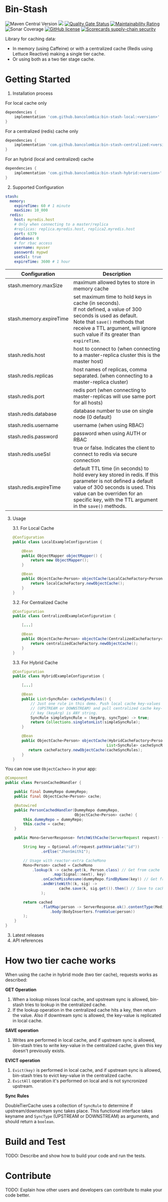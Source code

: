 # Bin-Stash 

![Maven Central Version](https://img.shields.io/maven-central/v/com.github.bancolombia/bin-stash-local)
![](https://github.com/bancolombia/bin-stash/workflows/Java%20CI%20with%20Gradle/badge.svg)
[![Quality Gate Status](https://sonarcloud.io/api/project_badges/measure?project=bancolombia_bin-stash&metric=alert_status)](https://sonarcloud.io/dashboard?id=bancolombia_bin-stash)
[![Maintainability Rating](https://sonarcloud.io/api/project_badges/measure?project=bancolombia_bin-stash&metric=sqale_rating)](https://sonarcloud.io/dashboard?id=bancolombia_bin-stash)
![Sonar Coverage](https://img.shields.io/sonar/coverage/bancolombia_bin-stash?server=https%3A%2F%2Fsonarcloud.io)
[![GitHub license](https://img.shields.io/github/license/Naereen/StrapDown.js.svg)](https://github.com/bancolombia/bin-stash/blob/master/LICENSE)
[![Scorecards supply-chain security](https://github.com/bancolombia/bin-stash/actions/workflows/scorecards-analysis.yml/badge.svg)](https://github.com/bancolombia/bin-stash/actions/workflows/scorecards-analysis.yml)

Library for caching data:

- In memory (using Caffeine) or with a centralized cache (Redis using Lettuce Reactive) making a single tier cache.
- Or using both as a two tier stage cache.

# Getting Started

1.	Installation process

For local cache only

```gradle
dependencies {
    implementation 'com.github.bancolombia:bin-stash-local:<version>'
}
```

For a centralized (redis) cache only

```gradle
dependencies {
    implementation 'com.github.bancolombia:bin-stash-centralized:<version>'
}
```

For an hybrid (local and centralized) cache

```gradle
dependencies {
    implementation 'com.github.bancolombia:bin-stash-hybrid:<version>'
}
```

2.	Supported Configuration

```yaml
stash:
  memory:
    expireTime: 60 # 1 minute
    maxSize: 10_000
  redis:
    host: myredis.host
    # Only when connecting to a master/replica
    #replicas: replica.myredis.host, replica2.myredis.host
    port: 6379
    database: 0
    # for rbac access
    username: myuser
    password: mypwd
    useSsl: true
    expireTime: 3600 # 1 hour
```

| Configuration            | Description                                                                                                                                                                                                                                  |
--------------------------|----------------------------------------------------------------------------------------------------------------------------------------------------------------------------------------------------------------------------------------------
| stash.memory.maxSize     | maximum allowed bytes to store in memory cache                                                                                                                                                                                               |
| stash.memory.expireTime | set maximum time to hold keys in cache (in seconds).<br/> If not defined, a value of 300 seconds is used as default.<br/>Note that `save()` methods that receive a TTL argument, will ignore such value if its greater than `expireTime`.   |
| stash.redis.host         | host to connect to (when connecting to a master-replica cluster this is the master host)                                                                                                                                                     |
| stash.redis.replicas     | host names of replicas, comma separated. (when connecting to a master-replica cluster)                                                                                                                                                       |
| stash.redis.port         | redis port (when connecting to master-replicas will use same port for all hosts)                                                                                                                                                             |
| stash.redis.database     | database number to use on single node (0 default)                                                                                                                                                                                            |
| stash.redis.username     | username (when using RBAC)                                                                                                                                                                                                                   |
| stash.redis.password     | password when using AUTH or RBAC                                                                                                                                                                                                             |
| stash.redis.useSsl       | true or false. Indicates the client to connect to redis via secure connection                                                                                                                                                                |
| stash.redis.expireTime  | default TTL time (in seconds) to hold every key stored in redis. If this parameter is not defined a default value of 300 seconds is used. This value can be overriden for an specific key, with the TTL argument in the `save()` methods. |


3. Usage

    3.1. For Local Cache

    ```java
    @Configuration
    public class LocalExampleConfiguration {
    
        @Bean
        public ObjectMapper objectMapper() {
            return new ObjectMapper();
        }
    
        @Bean
        public ObjectCache<Person> objectCache(LocalCacheFactory<Person> localCacheFactory) {
            return localCacheFactory.newObjectCache();
        }
    }
    ```

   3.2. For Centralized Cache

    ```java
    @Configuration
    public class CentralizedExampleConfiguration {
    
        [...]
    
        @Bean
        public ObjectCache<Person> objectCache(CentralizedCacheFactory<> centralizedCacheFactory) {
            return centralizedCacheFactory.newObjectCache();
        }
    }
    ```

   3.3. For Hybrid Cache

    ```java
    @Configuration
    public class HybridExampleConfiguration {
    
        [...]
    
        @Bean
        public List<SyncRule> cacheSyncRules() {
            // Just one rule in this demo. Push local cache key-values to centralized cache, disregarding syncType 
            // (UPSTREAM or DOWNSTREAM) and pull centralized cache key-values to local cache when affected 
            // key (keyArg) is ANY string.
            SyncRule simpleSyncRule = (keyArg, syncType) -> true;
            return Collections.singletonList(simpleSyncRule);
        }  
    
        @Bean
        public ObjectCache<Person> objectCache(HybridCacheFactory<Person> cacheFactory,
                                              List<SyncRule> cacheSyncRules) {
           return cacheFactory.newObjectCache(cacheSyncRules);
        }
    }
    ```
   
You can now use `ObjectCache<>` in your app:

```java
@Component
public class PersonCachedHandler {

    public final DummyRepo dummyRepo;
    public final ObjectCache<Person> cache;

    @Autowired
    public PersonCachedHandler(DummyRepo dummyRepo,
                               ObjectCache<Person> cache) {
        this.dummyRepo = dummyRepo;
        this.cache = cache;
    }

    public Mono<ServerResponse> fetchWithCache(ServerRequest request) {

        String key = Optional.of(request.pathVariable("id"))
                .orElse("JhonSmith1");

        // Usage with reactor-extra CacheMono
        Mono<Person> cached = CacheMono
            .lookup(k -> cache.get(k, Person.class) // Get from cache
                     .map(Signal::next), key)
                .onCacheMissResume(dummyRepo.findByName(key)) // Get from some db repo
                .andWriteWith((k, sig) ->
                        cache.save(k, sig.get()).then() // Save to cache
                );

        return cached
                .flatMap(person -> ServerResponse.ok().contentType(MediaType.APPLICATION_JSON)
                    .body(BodyInserters.fromValue(person))
        );
    }
}
```
3.	Latest releases
4.	API references

# How two tier cache works

When using the cache in hybrid mode (two tier cache), requests works as described:

**GET Operation**

1. When a lookup misses local cache, and upstream sync is allowed, bin-stash tries to lookup in the centralized cache.
2. If the lookup operation in the centralized cache hits a key, then return the value. Also if downtream sync 
   is allowed, the key-value is replicated in local cache.
   
**SAVE operation**

1. Writes are performed in local cache, and if upstream sync is allowed, bin-stash tries to write key-value in the
   centralized cache, given this key doesn't previously exists.

**EVICT operation**

1. `Evict(key)` is performed in local cache, and if upstream sync is allowed, bin-stash tries to evict key-value in the
   centralized cache.
2. `EvictAll` operation it's performed on local and is not syncronized upstream.   

**Sync Rules**

DoubleTierCache uses a collection of `SyncRule` to determine if upstream/downstream sync takes place. 
This functional interface takes keyname and `SyncType` (UPSTREAM or DOWNSTREAM) as arguments, and should return 
a `boolean`.

# Build and Test
TODO: Describe and show how to build your code and run the tests. 

# Contribute
TODO: Explain how other users and developers can contribute to make your code better. 
